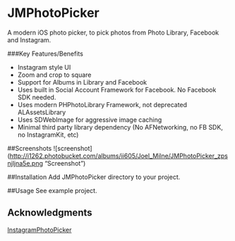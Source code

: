 # JMPhotoPicker

A modern iOS photo picker, to pick photos from Photo Library, Facebook and Instagram. 

###Key Features/Benefits
- Instagram style UI
- Zoom and crop to square
- Support for Albums in Library and Facebook
- Uses built in Social Account Framework for Facebook. No Facebook SDK needed. 
- Uses modern PHPhotoLibrary Framework, not deprecated ALAssetsLibrary
- Uses SDWebImage for aggressive image caching
- Minimal third party library dependency (No AFNetworking, no FB SDK, no InstagramKit, etc)

##Screenshots
![screenshot](http://i1262.photobucket.com/albums/ii605/Joel_Milne/JMPhotoPicker_zpsnjljna5e.png “Screenshot”)

##Installation
Add JMPhotoPicker directory to your project. 

##Usage
See example project. 

## Acknowledgments
[InstagramPhotoPicker](https://github.com/wenzhaot/InstagramPhotoPicker)
